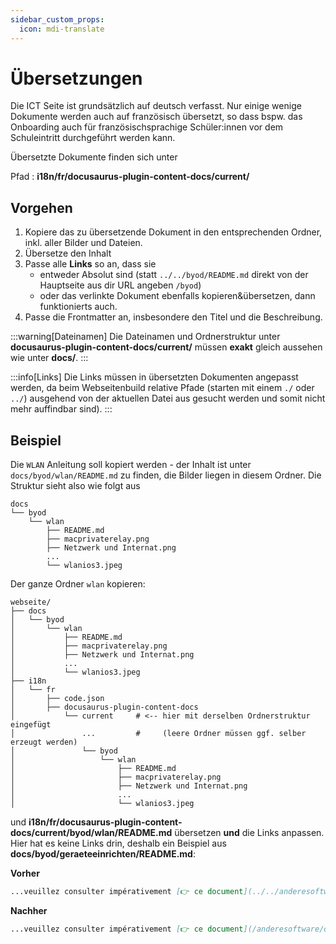 ```yaml
---
sidebar_custom_props:
  icon: mdi-translate
---
```


# Übersetzungen

Die ICT Seite ist grundsätzlich auf deutsch verfasst. Nur einige wenige Dokumente werden auch auf französisch übersetzt, so dass bspw. das Onboarding auch für französischsprachige Schüler:innen vor dem Schuleintritt durchgeführt werden kann.

Übersetzte Dokumente finden sich unter

Pfad
: __i18n/fr/docusaurus-plugin-content-docs/current/__

## Vorgehen

1. Kopiere das zu übersetzende Dokument in den entsprechenden Ordner, inkl. aller Bilder und Dateien.
2. Übersetze den Inhalt
3. Passe alle **Links** so an, dass sie
   - entweder Absolut sind (statt `../../byod/README.md` direkt von der Hauptseite aus dir URL angeben `/byod`)
   - oder das verlinkte Dokument ebenfalls kopieren&übersetzen, dann funktionierts auch.
4. Passe die Frontmatter an, insbesondere den Titel und die Beschreibung.

:::warning[Dateinamen]
Die Dateinamen und Ordnerstruktur unter __docusaurus-plugin-content-docs/current/__ müssen **exakt** gleich aussehen wie unter __docs/__.
:::

:::info[Links]
Die Links müssen in übersetzten Dokumenten angepasst werden, da beim Webseitenbuild relative Pfade (starten mit einem `./` oder `../`) ausgehend von der aktuellen Datei aus gesucht werden und somit nicht mehr auffindbar sind).
:::

## Beispiel

Die `WLAN` Anleitung soll kopiert werden - der Inhalt ist unter `docs/byod/wlan/README.md` zu finden, die Bilder liegen in diesem Ordner. Die Struktur sieht also wie folgt aus

```
docs
└── byod
    └── wlan
        ├── README.md
        ├── macprivaterelay.png
        ├── Netzwerk und Internat.png
        ...
        └── wlanios3.jpeg

```

Der ganze Ordner `wlan` kopieren:

```
webseite/
├── docs
│   └── byod
│       └── wlan
│           ├── README.md
│           ├── macprivaterelay.png
│           ├── Netzwerk und Internat.png
│           ...
│           └── wlanios3.jpeg
├── i18n
│   └── fr
│       ├── code.json
│       ├── docusaurus-plugin-content-docs
│           └── current     # <-- hier mit derselben Ordnerstruktur eingefügt
│               ...         #     (leere Ordner müssen ggf. selber erzeugt werden)
│               └── byod
│                   └── wlan
│                       ├── README.md
│                       ├── macprivaterelay.png
│                       ├── Netzwerk und Internat.png
│                       ...
│                       └── wlanios3.jpeg
```

und __i18n/fr/docusaurus-plugin-content-docs/current/byod/wlan/README.md__ übersetzen **und** die Links anpassen. Hier hat es keine Links drin, deshalb ein Beispiel aus __docs/byod/geraeteeinrichten/README.md__:

**Vorher**
```md
...veuillez consulter impérativement [👉 ce document](../../anderesoftware/office365/README.md).
```
**Nachher**
```md
...veuillez consulter impérativement [👉 ce document](/anderesoftware/office365).
```
